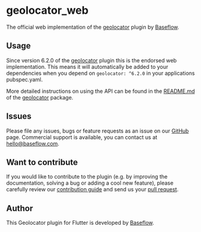 # geolocator_web

The official web implementation of the [geolocator](https://pub.dev/packages/geolocator) plugin by [Baseflow](https://baseflow.com).

## Usage

Since version 6.2.0 of the [geolocator](https://pub.dev/packages/geolocator) plugin this is the endorsed web implementation. This means it will automatically be added to your dependencies when you depend on `geolocator: ^6.2.0` in your applications pubspec.yaml.

More detailed instructions on using the API can be found in the [README.md](../geolocator/README.md) of the [geolocator](https://pub.dev/packages/geolocator) package.

## Issues

Please file any issues, bugs or feature requests as an issue on our [GitHub](https://github.com/Baseflow/flutter-geolocator/issues) page. Commercial support is available, you can contact us at <hello@baseflow.com>.

## Want to contribute

If you would like to contribute to the plugin (e.g. by improving the documentation, solving a bug or adding a cool new feature), please carefully review our [contribution guide](../CONTRIBUTING.md) and send us your [pull request](https://github.com/Baseflow/flutter-geolocator/pulls).

## Author

This Geolocator plugin for Flutter is developed by [Baseflow](https://baseflow.com).